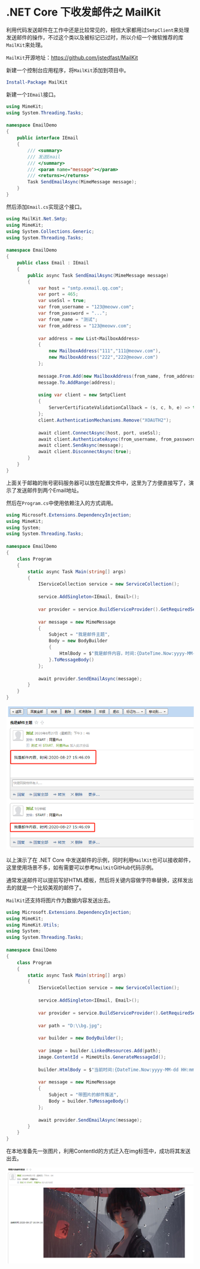 # .NET Core 下收发邮件之 MailKit

利用代码发送邮件在工作中还是比较常见的，相信大家都用过`SmtpClient`来处理发送邮件的操作，不过这个类以及被标记已过时，所以介绍一个微软推荐的库`MailKit`来处理。

`MailKit`开源地址：<https://github.com/jstedfast/MailKit>

新建一个控制台应用程序，将`MailKit`添加到项目中。

```PowerShell
Install-Package MailKit
```

新建一个`IEmail`接口。

```csharp
using MimeKit;
using System.Threading.Tasks;

namespace EmailDemo
{
    public interface IEmail
    {
        /// <summary>
        /// 发送Email
        /// </summary>
        /// <param name="message"></param>
        /// <returns></returns>
        Task SendEmailAsync(MimeMessage message);
    }
}
```

然后添加`Email.cs`实现这个接口。

```csharp
using MailKit.Net.Smtp;
using MimeKit;
using System.Collections.Generic;
using System.Threading.Tasks;

namespace EmailDemo
{
    public class Email : IEmail
    {
        public async Task SendEmailAsync(MimeMessage message)
        {
            var host = "smtp.exmail.qq.com";
            var port = 465;
            var useSsl = true;
            var from_username = "123@meowv.com";
            var from_password = "...";
            var from_name = "测试";
            var from_address = "123@meowv.com";

            var address = new List<MailboxAddress>
            {
                new MailboxAddress("111","111@meowv.com"),
                new MailboxAddress("222","222@meowv.com")
            };

            message.From.Add(new MailboxAddress(from_name, from_address));
            message.To.AddRange(address);

            using var client = new SmtpClient
            {
                ServerCertificateValidationCallback = (s, c, h, e) => true
            };
            client.AuthenticationMechanisms.Remove("XOAUTH2");

            await client.ConnectAsync(host, port, useSsl);
            await client.AuthenticateAsync(from_username, from_password);
            await client.SendAsync(message);
            await client.DisconnectAsync(true);
        }
    }
}
```

上面关于邮箱的账号密码服务器可以放在配置文件中，这里为了方便直接写了，演示了发送邮件到两个Email地址。

然后在`Program.cs`中使用依赖注入的方式调用。

```csharp
using Microsoft.Extensions.DependencyInjection;
using MimeKit;
using System;
using System.Threading.Tasks;

namespace EmailDemo
{
    class Program
    {
        static async Task Main(string[] args)
        {
            IServiceCollection service = new ServiceCollection();

            service.AddSingleton<IEmail, Email>();

            var provider = service.BuildServiceProvider().GetRequiredService<IEmail>();

            var message = new MimeMessage
            {
                Subject = "我是邮件主题",
                Body = new BodyBuilder
                {
                    HtmlBody = $"我是邮件内容，时间:{DateTime.Now:yyyy-MM-dd HH:mm:ss}"
                }.ToMessageBody()
            };

            await provider.SendEmailAsync(message);
        }
    }
}
```

![ ](./images/mailkit-01.png)

以上演示了在 .NET Core 中发送邮件的示例，同时利用`MailKit`也可以接收邮件，这里使用场景不多，如有需要可以参考`MailKit`GitHub代码示例。

通常发送邮件可以提前写好HTML模板，然后将关键内容做字符串替换，这样发出去的就是一个比较美观的邮件了。

`MailKit`还支持将图片作为数据内容发送出去。

```csharp
using Microsoft.Extensions.DependencyInjection;
using MimeKit;
using MimeKit.Utils;
using System;
using System.Threading.Tasks;

namespace EmailDemo
{
    class Program
    {
        static async Task Main(string[] args)
        {
            IServiceCollection service = new ServiceCollection();

            service.AddSingleton<IEmail, Email>();

            var provider = service.BuildServiceProvider().GetRequiredService<IEmail>();

            var path = "D:\\bg.jpg";

            var builder = new BodyBuilder();

            var image = builder.LinkedResources.Add(path);
            image.ContentId = MimeUtils.GenerateMessageId();

            builder.HtmlBody = $"当前时间:{DateTime.Now:yyyy-MM-dd HH:mm:ss} <img src=\"cid:{image.ContentId}\"/>";

            var message = new MimeMessage
            {
                Subject = "带图片的邮件推送",
                Body = builder.ToMessageBody()
            };

            await provider.SendEmailAsync(message);
        }
    }
}
```

在本地准备先一张图片，利用ContentId的方式迁入在img标签中，成功将其发送出去。

![ ](./images/mailkit-02.png)
